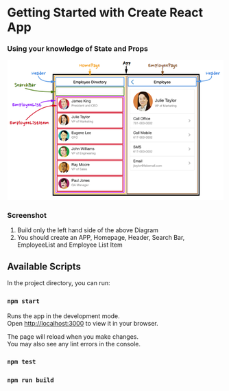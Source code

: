 # Getting Started with Create React App


### Using your knowledge of State and Props
<img src="public/diagram.png">

### Screenshot
1. Build only the left hand side of the above Diagram
2. You should create an APP, Homepage, Header, Search Bar, EmployeeList and Employee List Item
<im src="public/Screenshot.png">


## Available Scripts

In the project directory, you can run:

### `npm start`

Runs the app in the development mode.\
Open [http://localhost:3000](http://localhost:3000) to view it in your browser.

The page will reload when you make changes.\
You may also see any lint errors in the console.

### `npm test`


### `npm run build`


